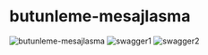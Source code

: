 # butunleme-mesajlasma
![butunleme-mesajlasma](https://github.com/ertugrulido/butunleme-mesajlasma/assets/122534144/05a5cd8b-3e34-4c8f-acf1-7435727df58d)
![swagger1](https://github.com/ertugrulido/butunleme-mesajlasma/assets/122534144/2cba856e-80e1-473e-9116-684c93f5ba2a)
![swagger2](https://github.com/ertugrulido/butunleme-mesajlasma/assets/122534144/a26562df-3259-478b-a39f-a1dd2aefe2c3)


